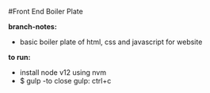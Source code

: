 #Front End Boiler Plate


**branch-notes:**
- basic boiler plate of html, css and javascript for website

**to run:**
- install node v12 using nvm
- $ gulp
-to close gulp: ctrl+c